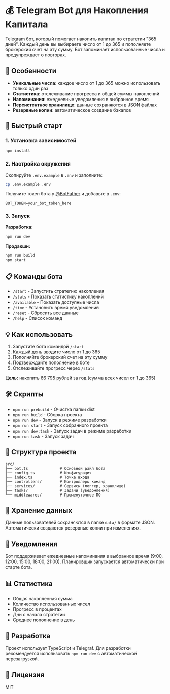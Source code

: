 # 💰 Telegram Bot для Накопления Капитала

Telegram бот, который помогает накопить капитал по стратегии "365 дней". Каждый день вы выбираете число от 1 до 365 и пополняете брокерский счет на эту сумму. Бот запоминает использованные числа и предупреждает о повторах.

## 🎯 Особенности

- **Уникальные числа**: каждое число от 1 до 365 можно использовать только один раз
- **Статистика**: отслеживание прогресса и общей суммы накоплений
- **Напоминания**: ежедневные уведомления в выбранное время
- **Персистентное хранилище**: данные сохраняются в JSON файлах
- **Резервные копии**: автоматическое создание бэкапов

## 🚀 Быстрый старт

### 1. Установка зависимостей
```bash
npm install
```

### 2. Настройка окружения
Скопируйте `.env.example` в `.env` и заполните:
```bash
cp .env.example .env
```

Получите токен бота у [@BotFather](https://t.me/BotFather) и добавьте в `.env`:
```
BOT_TOKEN=your_bot_token_here
```

### 3. Запуск

**Разработка:**
```bash
npm run dev
```

**Продакшн:**
```bash
npm run build
npm start
```

## 📋 Команды бота

- `/start` - Запустить стратегию накопления
- `/stats` - Показать статистику накоплений  
- `/available` - Показать доступные числа
- `/time` - Установить время уведомлений
- `/reset` - Сбросить все данные
- `/help` - Список команд

## 💡 Как использовать

1. Запустите бота командой `/start`
2. Каждый день вводите число от 1 до 365
3. Пополняйте брокерский счет на эту сумму
4. Подтверждайте пополнение в боте
5. Отслеживайте прогресс через `/stats`

**Цель:** накопить 66 795 рублей за год (сумма всех чисел от 1 до 365)

## 🛠 Скрипты

- `npm run prebuild` - Очистка папки dist
- `npm run build` - Сборка проекта
- `npm run dev` - Запуск в режиме разработки
- `npm run start` - Запуск собранного проекта
- `npm run dev:task` - Запуск задач в режиме разработки
- `npm run task` - Запуск задач

## 📁 Структура проекта

```
src/
├── bot.ts              # Основной файл бота
├── config.ts           # Конфигурация
├── index.ts            # Точка входа
├── controllers/        # Контроллеры команд
├── services/           # Сервисы (логгер, хранилище)
├── tasks/              # Задачи (уведомления)
└── middlewares/        # Промежуточное ПО
```

## 💾 Хранение данных

Данные пользователей сохраняются в папке `data/` в формате JSON. Автоматически создаются резервные копии при изменениях.

## 🔔 Уведомления

Бот поддерживает ежедневные напоминания в выбранное время (9:00, 12:00, 15:00, 18:00, 21:00). Планировщик запускается автоматически при старте бота.

## 📊 Статистика

- Общая накопленная сумма
- Количество использованных чисел
- Прогресс в процентах
- Дни с начала стратегии
- Среднее пополнение в день

## 🔧 Разработка

Проект использует TypeScript и Telegraf. Для разработки рекомендуется использовать `npm run dev` с автоматической перезагрузкой.

## 📝 Лицензия

MIT
